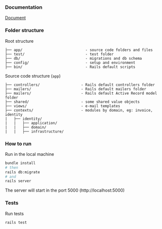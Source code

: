 ### Documentation

[Document](https://joaoulian.notion.site/Husky-Challenge-81339c7a1f5a430aaf8374c7bec2ff5d)

### Folder structure

Root structure

```
├── app/                             - source code folders and files
├── test/                            - test folder
├── db/                              - migrations and db schema
├── config/                          - setup and environment
├── bin/                             - Rails default scripts
```

Source code structure (`app`)

```
├── controllers/                   - Rails default controllers folder
├── mailers/                       - Rails default mailers folder
├── mailers/                       - Rails default Active Record model folder
├── shared/                        - some shared value objects
├── views/                         - e-mail templates
├── contexts/                      - modules by domain, eg: invoice, identity
|	├── identity/
|	|	├── application/
|	|	├── domain/
|	|	├── infrastructure/
```

### How to run

Run in the local machine

```bash
bundle install
# then
rails db:migrate
# and
rails server
```

The server will start in the port 5000 (http://localhost:5000)

### Tests

Run tests

```bash
rails test
```
